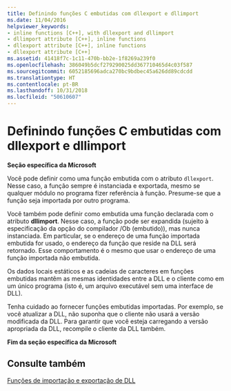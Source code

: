 ```yaml
---
title: Definindo funções C embutidas com dllexport e dllimport
ms.date: 11/04/2016
helpviewer_keywords:
- inline functions [C++], with dllexport and dllimport
- dllimport attribute [C++], inline functions
- dllexport attribute [C++], inline functions
- dllexport attribute [C++]
ms.assetid: 41418f7c-1c11-470b-bb2e-1f8269a239f0
ms.openlocfilehash: 386049b5dcf279290025dd367710465d4c03f587
ms.sourcegitcommit: 6052185696adca270bc9bdbec45a626dd89cdcdd
ms.translationtype: HT
ms.contentlocale: pt-BR
ms.lasthandoff: 10/31/2018
ms.locfileid: "50610607"
---
```

# <a name="defining-inline-c-functions-with-dllexport-and-dllimport"></a>Definindo funções C embutidas com dllexport e dllimport

**Seção específica da Microsoft**

Você pode definir como uma função embutida com o atributo `dllexport`. Nesse caso, a função sempre é instanciada e exportada, mesmo se qualquer módulo no programa fizer referência à função. Presume-se que a função seja importada por outro programa.

Você também pode definir como embutida uma função declarada com o atributo **dllimport**. Nesse caso, a função pode ser expandida (sujeito à especificação da opção do compilador /Ob (embutido)), mas nunca instanciada. Em particular, se o endereço de uma função importada embutida for usado, o endereço da função que reside na DLL será retornado. Esse comportamento é o mesmo que usar o endereço de uma função importada não embutida.

Os dados locais estáticos e as cadeias de caracteres em funções embutidas mantêm as mesmas identidades entre a DLL e o cliente como em um único programa (isto é, um arquivo executável sem uma interface de DLL).

Tenha cuidado ao fornecer funções embutidas importadas. Por exemplo, se você atualizar a DLL, não suponha que o cliente não usará a versão modificada da DLL. Para garantir que você esteja carregando a versão apropriada da DLL, recompile o cliente da DLL também.

**Fim da seção específica da Microsoft**

## <a name="see-also"></a>Consulte também

[Funções de importação e exportação de DLL](../c-language/dll-import-and-export-functions.md)